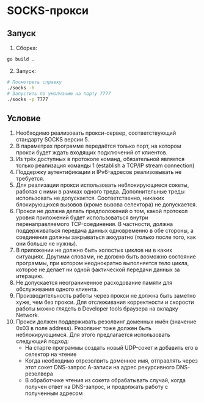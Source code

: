 # SOCKS-прокси

## Запуск

1. Сборка:

```bash
go build .
```

2. Запуск:

```bash
# Посмотреть справку
./socks -h
# Запустить по умолчанию на порту 7777
./socks -p 7777
```

## Условие

1. Необходимо реализовать прокси-сервер, соответствующий стандарту SOCKS версии 5.
2. В параметрах программе передаётся только порт, на котором прокси будет ждать входящих подключений от клиентов.
3. Из трёх доступных в протоколе команд, обязательной является только реализация команды 1 (establish a TCP/IP stream connection)
4. Поддержку аутентификации и IPv6-адресов реализовывать не требуется.
5. Для реализации прокси использовать неблокирующиеся сокеты, работая с ними в рамках одного треда. Дополнительные треды использовать не допускается. Соответственно, никаких блокирующихся вызовов (кроме вызова селектора) не допускается.
6. Прокси не должна делать предположений о том, какой протокол уровня приложений будет использоваться внутри перенаправляемого TCP-соединения. В частности, должна поддерживаться передача данных одновременно в обе стороны, а соединения должны закрываться аккуратно (только после того, как они больше не нужны).
7. В приложении не должно быть холостых циклов ни в каких ситуациях. Другими словами, не должно быть возможно состояние программы, при котором неоднократно выполняется тело цикла, которое не делает ни одной фактической передачи данных за итерацию.
8. Не допускается неограниченное расходование памяти для обслуживания одного клиента.
9. Производительность работы через прокси не должна быть заметно хуже, чем без прокси. Для отслеживания корректности и скорости работы можно глядеть в Developer tools браузера на вкладку Network.
10. Прокси должен поддерживать резолвинг доменных имён (значение 0x03 в поле address). Резолвинг тоже должен быть неблокирующимся. Для этого предлагается использовать следующий подход:
    - На старте программы создать новый UDP-сокет и добавить его в селектор на чтение
    - Когда необходимо отрезолвить доменное имя, отправлять через этот сокет DNS-запрос A-записи на адрес рекурсивного DNS-резолвера
    - В обработчике чтения из сокета обрабатывать случай, когда получен ответ на DNS-запрос, и продолжать работу с полученным адресом
